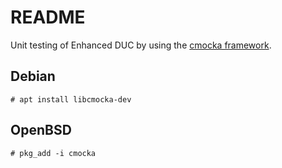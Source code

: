 # README #

Unit testing of Enhanced DUC by using the
[cmocka framework](https://cmocka.org/).

## Debian ##

    # apt install libcmocka-dev

## OpenBSD ##

    # pkg_add -i cmocka
